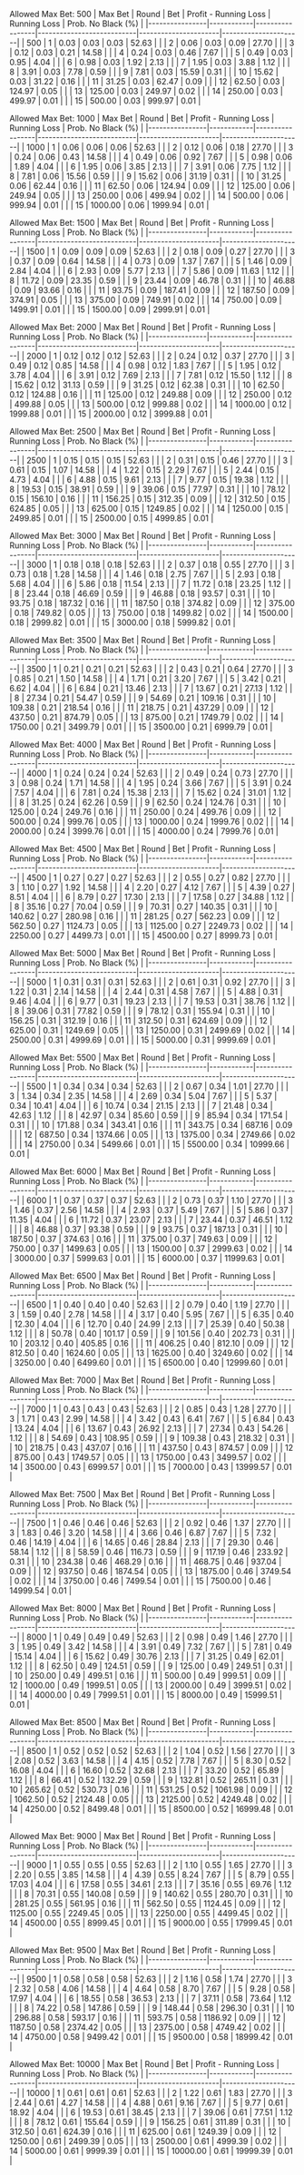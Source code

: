 Allowed Max Bet: 500
|    Max Bet     |   Round    |       Bet       |   Profit - Running Loss   |     Running Loss     |  Prob. No Black (%)  |
|----------------|------------|-----------------|---------------------------|----------------------|----------------------|
| 500            | 1          | 0.03            | 0.03                      | 0.03                 | 52.63                |
|                | 2          | 0.06            | 0.03                      | 0.09                 | 27.70                |
|                | 3          | 0.12            | 0.03                      | 0.21                 | 14.58                |
|                | 4          | 0.24            | 0.03                      | 0.46                 | 7.67                 |
|                | 5          | 0.49            | 0.03                      | 0.95                 | 4.04                 |
|                | 6          | 0.98            | 0.03                      | 1.92                 | 2.13                 |
|                | 7          | 1.95            | 0.03                      | 3.88                 | 1.12                 |
|                | 8          | 3.91            | 0.03                      | 7.78                 | 0.59                 |
|                | 9          | 7.81            | 0.03                      | 15.59                | 0.31                 |
|                | 10         | 15.62           | 0.03                      | 31.22                | 0.16                 |
|                | 11         | 31.25           | 0.03                      | 62.47                | 0.09                 |
|                | 12         | 62.50           | 0.03                      | 124.97               | 0.05                 |
|                | 13         | 125.00          | 0.03                      | 249.97               | 0.02                 |
|                | 14         | 250.00          | 0.03                      | 499.97               | 0.01                 |
|                | 15         | 500.00          | 0.03                      | 999.97               | 0.01                 |



Allowed Max Bet: 1000
|    Max Bet     |   Round    |       Bet       |   Profit - Running Loss   |     Running Loss     |  Prob. No Black (%)  |
|----------------|------------|-----------------|---------------------------|----------------------|----------------------|
| 1000           | 1          | 0.06            | 0.06                      | 0.06                 | 52.63                |
|                | 2          | 0.12            | 0.06                      | 0.18                 | 27.70                |
|                | 3          | 0.24            | 0.06                      | 0.43                 | 14.58                |
|                | 4          | 0.49            | 0.06                      | 0.92                 | 7.67                 |
|                | 5          | 0.98            | 0.06                      | 1.89                 | 4.04                 |
|                | 6          | 1.95            | 0.06                      | 3.85                 | 2.13                 |
|                | 7          | 3.91            | 0.06                      | 7.75                 | 1.12                 |
|                | 8          | 7.81            | 0.06                      | 15.56                | 0.59                 |
|                | 9          | 15.62           | 0.06                      | 31.19                | 0.31                 |
|                | 10         | 31.25           | 0.06                      | 62.44                | 0.16                 |
|                | 11         | 62.50           | 0.06                      | 124.94               | 0.09                 |
|                | 12         | 125.00          | 0.06                      | 249.94               | 0.05                 |
|                | 13         | 250.00          | 0.06                      | 499.94               | 0.02                 |
|                | 14         | 500.00          | 0.06                      | 999.94               | 0.01                 |
|                | 15         | 1000.00         | 0.06                      | 1999.94              | 0.01                 |



Allowed Max Bet: 1500
|    Max Bet     |   Round    |       Bet       |   Profit - Running Loss   |     Running Loss     |  Prob. No Black (%)  |
|----------------|------------|-----------------|---------------------------|----------------------|----------------------|
| 1500           | 1          | 0.09            | 0.09                      | 0.09                 | 52.63                |
|                | 2          | 0.18            | 0.09                      | 0.27                 | 27.70                |
|                | 3          | 0.37            | 0.09                      | 0.64                 | 14.58                |
|                | 4          | 0.73            | 0.09                      | 1.37                 | 7.67                 |
|                | 5          | 1.46            | 0.09                      | 2.84                 | 4.04                 |
|                | 6          | 2.93            | 0.09                      | 5.77                 | 2.13                 |
|                | 7          | 5.86            | 0.09                      | 11.63                | 1.12                 |
|                | 8          | 11.72           | 0.09                      | 23.35                | 0.59                 |
|                | 9          | 23.44           | 0.09                      | 46.78                | 0.31                 |
|                | 10         | 46.88           | 0.09                      | 93.66                | 0.16                 |
|                | 11         | 93.75           | 0.09                      | 187.41               | 0.09                 |
|                | 12         | 187.50          | 0.09                      | 374.91               | 0.05                 |
|                | 13         | 375.00          | 0.09                      | 749.91               | 0.02                 |
|                | 14         | 750.00          | 0.09                      | 1499.91              | 0.01                 |
|                | 15         | 1500.00         | 0.09                      | 2999.91              | 0.01                 |



Allowed Max Bet: 2000
|    Max Bet     |   Round    |       Bet       |   Profit - Running Loss   |     Running Loss     |  Prob. No Black (%)  |
|----------------|------------|-----------------|---------------------------|----------------------|----------------------|
| 2000           | 1          | 0.12            | 0.12                      | 0.12                 | 52.63                |
|                | 2          | 0.24            | 0.12                      | 0.37                 | 27.70                |
|                | 3          | 0.49            | 0.12                      | 0.85                 | 14.58                |
|                | 4          | 0.98            | 0.12                      | 1.83                 | 7.67                 |
|                | 5          | 1.95            | 0.12                      | 3.78                 | 4.04                 |
|                | 6          | 3.91            | 0.12                      | 7.69                 | 2.13                 |
|                | 7          | 7.81            | 0.12                      | 15.50                | 1.12                 |
|                | 8          | 15.62           | 0.12                      | 31.13                | 0.59                 |
|                | 9          | 31.25           | 0.12                      | 62.38                | 0.31                 |
|                | 10         | 62.50           | 0.12                      | 124.88               | 0.16                 |
|                | 11         | 125.00          | 0.12                      | 249.88               | 0.09                 |
|                | 12         | 250.00          | 0.12                      | 499.88               | 0.05                 |
|                | 13         | 500.00          | 0.12                      | 999.88               | 0.02                 |
|                | 14         | 1000.00         | 0.12                      | 1999.88              | 0.01                 |
|                | 15         | 2000.00         | 0.12                      | 3999.88              | 0.01                 |



Allowed Max Bet: 2500
|    Max Bet     |   Round    |       Bet       |   Profit - Running Loss   |     Running Loss     |  Prob. No Black (%)  |
|----------------|------------|-----------------|---------------------------|----------------------|----------------------|
| 2500           | 1          | 0.15            | 0.15                      | 0.15                 | 52.63                |
|                | 2          | 0.31            | 0.15                      | 0.46                 | 27.70                |
|                | 3          | 0.61            | 0.15                      | 1.07                 | 14.58                |
|                | 4          | 1.22            | 0.15                      | 2.29                 | 7.67                 |
|                | 5          | 2.44            | 0.15                      | 4.73                 | 4.04                 |
|                | 6          | 4.88            | 0.15                      | 9.61                 | 2.13                 |
|                | 7          | 9.77            | 0.15                      | 19.38                | 1.12                 |
|                | 8          | 19.53           | 0.15                      | 38.91                | 0.59                 |
|                | 9          | 39.06           | 0.15                      | 77.97                | 0.31                 |
|                | 10         | 78.12           | 0.15                      | 156.10               | 0.16                 |
|                | 11         | 156.25          | 0.15                      | 312.35               | 0.09                 |
|                | 12         | 312.50          | 0.15                      | 624.85               | 0.05                 |
|                | 13         | 625.00          | 0.15                      | 1249.85              | 0.02                 |
|                | 14         | 1250.00         | 0.15                      | 2499.85              | 0.01                 |
|                | 15         | 2500.00         | 0.15                      | 4999.85              | 0.01                 |



Allowed Max Bet: 3000
|    Max Bet     |   Round    |       Bet       |   Profit - Running Loss   |     Running Loss     |  Prob. No Black (%)  |
|----------------|------------|-----------------|---------------------------|----------------------|----------------------|
| 3000           | 1          | 0.18            | 0.18                      | 0.18                 | 52.63                |
|                | 2          | 0.37            | 0.18                      | 0.55                 | 27.70                |
|                | 3          | 0.73            | 0.18                      | 1.28                 | 14.58                |
|                | 4          | 1.46            | 0.18                      | 2.75                 | 7.67                 |
|                | 5          | 2.93            | 0.18                      | 5.68                 | 4.04                 |
|                | 6          | 5.86            | 0.18                      | 11.54                | 2.13                 |
|                | 7          | 11.72           | 0.18                      | 23.25                | 1.12                 |
|                | 8          | 23.44           | 0.18                      | 46.69                | 0.59                 |
|                | 9          | 46.88           | 0.18                      | 93.57                | 0.31                 |
|                | 10         | 93.75           | 0.18                      | 187.32               | 0.16                 |
|                | 11         | 187.50          | 0.18                      | 374.82               | 0.09                 |
|                | 12         | 375.00          | 0.18                      | 749.82               | 0.05                 |
|                | 13         | 750.00          | 0.18                      | 1499.82              | 0.02                 |
|                | 14         | 1500.00         | 0.18                      | 2999.82              | 0.01                 |
|                | 15         | 3000.00         | 0.18                      | 5999.82              | 0.01                 |



Allowed Max Bet: 3500
|    Max Bet     |   Round    |       Bet       |   Profit - Running Loss   |     Running Loss     |  Prob. No Black (%)  |
|----------------|------------|-----------------|---------------------------|----------------------|----------------------|
| 3500           | 1          | 0.21            | 0.21                      | 0.21                 | 52.63                |
|                | 2          | 0.43            | 0.21                      | 0.64                 | 27.70                |
|                | 3          | 0.85            | 0.21                      | 1.50                 | 14.58                |
|                | 4          | 1.71            | 0.21                      | 3.20                 | 7.67                 |
|                | 5          | 3.42            | 0.21                      | 6.62                 | 4.04                 |
|                | 6          | 6.84            | 0.21                      | 13.46                | 2.13                 |
|                | 7          | 13.67           | 0.21                      | 27.13                | 1.12                 |
|                | 8          | 27.34           | 0.21                      | 54.47                | 0.59                 |
|                | 9          | 54.69           | 0.21                      | 109.16               | 0.31                 |
|                | 10         | 109.38          | 0.21                      | 218.54               | 0.16                 |
|                | 11         | 218.75          | 0.21                      | 437.29               | 0.09                 |
|                | 12         | 437.50          | 0.21                      | 874.79               | 0.05                 |
|                | 13         | 875.00          | 0.21                      | 1749.79              | 0.02                 |
|                | 14         | 1750.00         | 0.21                      | 3499.79              | 0.01                 |
|                | 15         | 3500.00         | 0.21                      | 6999.79              | 0.01                 |



Allowed Max Bet: 4000
|    Max Bet     |   Round    |       Bet       |   Profit - Running Loss   |     Running Loss     |  Prob. No Black (%)  |
|----------------|------------|-----------------|---------------------------|----------------------|----------------------|
| 4000           | 1          | 0.24            | 0.24                      | 0.24                 | 52.63                |
|                | 2          | 0.49            | 0.24                      | 0.73                 | 27.70                |
|                | 3          | 0.98            | 0.24                      | 1.71                 | 14.58                |
|                | 4          | 1.95            | 0.24                      | 3.66                 | 7.67                 |
|                | 5          | 3.91            | 0.24                      | 7.57                 | 4.04                 |
|                | 6          | 7.81            | 0.24                      | 15.38                | 2.13                 |
|                | 7          | 15.62           | 0.24                      | 31.01                | 1.12                 |
|                | 8          | 31.25           | 0.24                      | 62.26                | 0.59                 |
|                | 9          | 62.50           | 0.24                      | 124.76               | 0.31                 |
|                | 10         | 125.00          | 0.24                      | 249.76               | 0.16                 |
|                | 11         | 250.00          | 0.24                      | 499.76               | 0.09                 |
|                | 12         | 500.00          | 0.24                      | 999.76               | 0.05                 |
|                | 13         | 1000.00         | 0.24                      | 1999.76              | 0.02                 |
|                | 14         | 2000.00         | 0.24                      | 3999.76              | 0.01                 |
|                | 15         | 4000.00         | 0.24                      | 7999.76              | 0.01                 |



Allowed Max Bet: 4500
|    Max Bet     |   Round    |       Bet       |   Profit - Running Loss   |     Running Loss     |  Prob. No Black (%)  |
|----------------|------------|-----------------|---------------------------|----------------------|----------------------|
| 4500           | 1          | 0.27            | 0.27                      | 0.27                 | 52.63                |
|                | 2          | 0.55            | 0.27                      | 0.82                 | 27.70                |
|                | 3          | 1.10            | 0.27                      | 1.92                 | 14.58                |
|                | 4          | 2.20            | 0.27                      | 4.12                 | 7.67                 |
|                | 5          | 4.39            | 0.27                      | 8.51                 | 4.04                 |
|                | 6          | 8.79            | 0.27                      | 17.30                | 2.13                 |
|                | 7          | 17.58           | 0.27                      | 34.88                | 1.12                 |
|                | 8          | 35.16           | 0.27                      | 70.04                | 0.59                 |
|                | 9          | 70.31           | 0.27                      | 140.35               | 0.31                 |
|                | 10         | 140.62          | 0.27                      | 280.98               | 0.16                 |
|                | 11         | 281.25          | 0.27                      | 562.23               | 0.09                 |
|                | 12         | 562.50          | 0.27                      | 1124.73              | 0.05                 |
|                | 13         | 1125.00         | 0.27                      | 2249.73              | 0.02                 |
|                | 14         | 2250.00         | 0.27                      | 4499.73              | 0.01                 |
|                | 15         | 4500.00         | 0.27                      | 8999.73              | 0.01                 |



Allowed Max Bet: 5000
|    Max Bet     |   Round    |       Bet       |   Profit - Running Loss   |     Running Loss     |  Prob. No Black (%)  |
|----------------|------------|-----------------|---------------------------|----------------------|----------------------|
| 5000           | 1          | 0.31            | 0.31                      | 0.31                 | 52.63                |
|                | 2          | 0.61            | 0.31                      | 0.92                 | 27.70                |
|                | 3          | 1.22            | 0.31                      | 2.14                 | 14.58                |
|                | 4          | 2.44            | 0.31                      | 4.58                 | 7.67                 |
|                | 5          | 4.88            | 0.31                      | 9.46                 | 4.04                 |
|                | 6          | 9.77            | 0.31                      | 19.23                | 2.13                 |
|                | 7          | 19.53           | 0.31                      | 38.76                | 1.12                 |
|                | 8          | 39.06           | 0.31                      | 77.82                | 0.59                 |
|                | 9          | 78.12           | 0.31                      | 155.94               | 0.31                 |
|                | 10         | 156.25          | 0.31                      | 312.19               | 0.16                 |
|                | 11         | 312.50          | 0.31                      | 624.69               | 0.09                 |
|                | 12         | 625.00          | 0.31                      | 1249.69              | 0.05                 |
|                | 13         | 1250.00         | 0.31                      | 2499.69              | 0.02                 |
|                | 14         | 2500.00         | 0.31                      | 4999.69              | 0.01                 |
|                | 15         | 5000.00         | 0.31                      | 9999.69              | 0.01                 |



Allowed Max Bet: 5500
|    Max Bet     |   Round    |       Bet       |   Profit - Running Loss   |     Running Loss     |  Prob. No Black (%)  |
|----------------|------------|-----------------|---------------------------|----------------------|----------------------|
| 5500           | 1          | 0.34            | 0.34                      | 0.34                 | 52.63                |
|                | 2          | 0.67            | 0.34                      | 1.01                 | 27.70                |
|                | 3          | 1.34            | 0.34                      | 2.35                 | 14.58                |
|                | 4          | 2.69            | 0.34                      | 5.04                 | 7.67                 |
|                | 5          | 5.37            | 0.34                      | 10.41                | 4.04                 |
|                | 6          | 10.74           | 0.34                      | 21.15                | 2.13                 |
|                | 7          | 21.48           | 0.34                      | 42.63                | 1.12                 |
|                | 8          | 42.97           | 0.34                      | 85.60                | 0.59                 |
|                | 9          | 85.94           | 0.34                      | 171.54               | 0.31                 |
|                | 10         | 171.88          | 0.34                      | 343.41               | 0.16                 |
|                | 11         | 343.75          | 0.34                      | 687.16               | 0.09                 |
|                | 12         | 687.50          | 0.34                      | 1374.66              | 0.05                 |
|                | 13         | 1375.00         | 0.34                      | 2749.66              | 0.02                 |
|                | 14         | 2750.00         | 0.34                      | 5499.66              | 0.01                 |
|                | 15         | 5500.00         | 0.34                      | 10999.66             | 0.01                 |



Allowed Max Bet: 6000
|    Max Bet     |   Round    |       Bet       |   Profit - Running Loss   |     Running Loss     |  Prob. No Black (%)  |
|----------------|------------|-----------------|---------------------------|----------------------|----------------------|
| 6000           | 1          | 0.37            | 0.37                      | 0.37                 | 52.63                |
|                | 2          | 0.73            | 0.37                      | 1.10                 | 27.70                |
|                | 3          | 1.46            | 0.37                      | 2.56                 | 14.58                |
|                | 4          | 2.93            | 0.37                      | 5.49                 | 7.67                 |
|                | 5          | 5.86            | 0.37                      | 11.35                | 4.04                 |
|                | 6          | 11.72           | 0.37                      | 23.07                | 2.13                 |
|                | 7          | 23.44           | 0.37                      | 46.51                | 1.12                 |
|                | 8          | 46.88           | 0.37                      | 93.38                | 0.59                 |
|                | 9          | 93.75           | 0.37                      | 187.13               | 0.31                 |
|                | 10         | 187.50          | 0.37                      | 374.63               | 0.16                 |
|                | 11         | 375.00          | 0.37                      | 749.63               | 0.09                 |
|                | 12         | 750.00          | 0.37                      | 1499.63              | 0.05                 |
|                | 13         | 1500.00         | 0.37                      | 2999.63              | 0.02                 |
|                | 14         | 3000.00         | 0.37                      | 5999.63              | 0.01                 |
|                | 15         | 6000.00         | 0.37                      | 11999.63             | 0.01                 |



Allowed Max Bet: 6500
|    Max Bet     |   Round    |       Bet       |   Profit - Running Loss   |     Running Loss     |  Prob. No Black (%)  |
|----------------|------------|-----------------|---------------------------|----------------------|----------------------|
| 6500           | 1          | 0.40            | 0.40                      | 0.40                 | 52.63                |
|                | 2          | 0.79            | 0.40                      | 1.19                 | 27.70                |
|                | 3          | 1.59            | 0.40                      | 2.78                 | 14.58                |
|                | 4          | 3.17            | 0.40                      | 5.95                 | 7.67                 |
|                | 5          | 6.35            | 0.40                      | 12.30                | 4.04                 |
|                | 6          | 12.70           | 0.40                      | 24.99                | 2.13                 |
|                | 7          | 25.39           | 0.40                      | 50.38                | 1.12                 |
|                | 8          | 50.78           | 0.40                      | 101.17               | 0.59                 |
|                | 9          | 101.56          | 0.40                      | 202.73               | 0.31                 |
|                | 10         | 203.12          | 0.40                      | 405.85               | 0.16                 |
|                | 11         | 406.25          | 0.40                      | 812.10               | 0.09                 |
|                | 12         | 812.50          | 0.40                      | 1624.60              | 0.05                 |
|                | 13         | 1625.00         | 0.40                      | 3249.60              | 0.02                 |
|                | 14         | 3250.00         | 0.40                      | 6499.60              | 0.01                 |
|                | 15         | 6500.00         | 0.40                      | 12999.60             | 0.01                 |



Allowed Max Bet: 7000
|    Max Bet     |   Round    |       Bet       |   Profit - Running Loss   |     Running Loss     |  Prob. No Black (%)  |
|----------------|------------|-----------------|---------------------------|----------------------|----------------------|
| 7000           | 1          | 0.43            | 0.43                      | 0.43                 | 52.63                |
|                | 2          | 0.85            | 0.43                      | 1.28                 | 27.70                |
|                | 3          | 1.71            | 0.43                      | 2.99                 | 14.58                |
|                | 4          | 3.42            | 0.43                      | 6.41                 | 7.67                 |
|                | 5          | 6.84            | 0.43                      | 13.24                | 4.04                 |
|                | 6          | 13.67           | 0.43                      | 26.92                | 2.13                 |
|                | 7          | 27.34           | 0.43                      | 54.26                | 1.12                 |
|                | 8          | 54.69           | 0.43                      | 108.95               | 0.59                 |
|                | 9          | 109.38          | 0.43                      | 218.32               | 0.31                 |
|                | 10         | 218.75          | 0.43                      | 437.07               | 0.16                 |
|                | 11         | 437.50          | 0.43                      | 874.57               | 0.09                 |
|                | 12         | 875.00          | 0.43                      | 1749.57              | 0.05                 |
|                | 13         | 1750.00         | 0.43                      | 3499.57              | 0.02                 |
|                | 14         | 3500.00         | 0.43                      | 6999.57              | 0.01                 |
|                | 15         | 7000.00         | 0.43                      | 13999.57             | 0.01                 |



Allowed Max Bet: 7500
|    Max Bet     |   Round    |       Bet       |   Profit - Running Loss   |     Running Loss     |  Prob. No Black (%)  |
|----------------|------------|-----------------|---------------------------|----------------------|----------------------|
| 7500           | 1          | 0.46            | 0.46                      | 0.46                 | 52.63                |
|                | 2          | 0.92            | 0.46                      | 1.37                 | 27.70                |
|                | 3          | 1.83            | 0.46                      | 3.20                 | 14.58                |
|                | 4          | 3.66            | 0.46                      | 6.87                 | 7.67                 |
|                | 5          | 7.32            | 0.46                      | 14.19                | 4.04                 |
|                | 6          | 14.65           | 0.46                      | 28.84                | 2.13                 |
|                | 7          | 29.30           | 0.46                      | 58.14                | 1.12                 |
|                | 8          | 58.59           | 0.46                      | 116.73               | 0.59                 |
|                | 9          | 117.19          | 0.46                      | 233.92               | 0.31                 |
|                | 10         | 234.38          | 0.46                      | 468.29               | 0.16                 |
|                | 11         | 468.75          | 0.46                      | 937.04               | 0.09                 |
|                | 12         | 937.50          | 0.46                      | 1874.54              | 0.05                 |
|                | 13         | 1875.00         | 0.46                      | 3749.54              | 0.02                 |
|                | 14         | 3750.00         | 0.46                      | 7499.54              | 0.01                 |
|                | 15         | 7500.00         | 0.46                      | 14999.54             | 0.01                 |



Allowed Max Bet: 8000
|    Max Bet     |   Round    |       Bet       |   Profit - Running Loss   |     Running Loss     |  Prob. No Black (%)  |
|----------------|------------|-----------------|---------------------------|----------------------|----------------------|
| 8000           | 1          | 0.49            | 0.49                      | 0.49                 | 52.63                |
|                | 2          | 0.98            | 0.49                      | 1.46                 | 27.70                |
|                | 3          | 1.95            | 0.49                      | 3.42                 | 14.58                |
|                | 4          | 3.91            | 0.49                      | 7.32                 | 7.67                 |
|                | 5          | 7.81            | 0.49                      | 15.14                | 4.04                 |
|                | 6          | 15.62           | 0.49                      | 30.76                | 2.13                 |
|                | 7          | 31.25           | 0.49                      | 62.01                | 1.12                 |
|                | 8          | 62.50           | 0.49                      | 124.51               | 0.59                 |
|                | 9          | 125.00          | 0.49                      | 249.51               | 0.31                 |
|                | 10         | 250.00          | 0.49                      | 499.51               | 0.16                 |
|                | 11         | 500.00          | 0.49                      | 999.51               | 0.09                 |
|                | 12         | 1000.00         | 0.49                      | 1999.51              | 0.05                 |
|                | 13         | 2000.00         | 0.49                      | 3999.51              | 0.02                 |
|                | 14         | 4000.00         | 0.49                      | 7999.51              | 0.01                 |
|                | 15         | 8000.00         | 0.49                      | 15999.51             | 0.01                 |



Allowed Max Bet: 8500
|    Max Bet     |   Round    |       Bet       |   Profit - Running Loss   |     Running Loss     |  Prob. No Black (%)  |
|----------------|------------|-----------------|---------------------------|----------------------|----------------------|
| 8500           | 1          | 0.52            | 0.52                      | 0.52                 | 52.63                |
|                | 2          | 1.04            | 0.52                      | 1.56                 | 27.70                |
|                | 3          | 2.08            | 0.52                      | 3.63                 | 14.58                |
|                | 4          | 4.15            | 0.52                      | 7.78                 | 7.67                 |
|                | 5          | 8.30            | 0.52                      | 16.08                | 4.04                 |
|                | 6          | 16.60           | 0.52                      | 32.68                | 2.13                 |
|                | 7          | 33.20           | 0.52                      | 65.89                | 1.12                 |
|                | 8          | 66.41           | 0.52                      | 132.29               | 0.59                 |
|                | 9          | 132.81          | 0.52                      | 265.11               | 0.31                 |
|                | 10         | 265.62          | 0.52                      | 530.73               | 0.16                 |
|                | 11         | 531.25          | 0.52                      | 1061.98              | 0.09                 |
|                | 12         | 1062.50         | 0.52                      | 2124.48              | 0.05                 |
|                | 13         | 2125.00         | 0.52                      | 4249.48              | 0.02                 |
|                | 14         | 4250.00         | 0.52                      | 8499.48              | 0.01                 |
|                | 15         | 8500.00         | 0.52                      | 16999.48             | 0.01                 |



Allowed Max Bet: 9000
|    Max Bet     |   Round    |       Bet       |   Profit - Running Loss   |     Running Loss     |  Prob. No Black (%)  |
|----------------|------------|-----------------|---------------------------|----------------------|----------------------|
| 9000           | 1          | 0.55            | 0.55                      | 0.55                 | 52.63                |
|                | 2          | 1.10            | 0.55                      | 1.65                 | 27.70                |
|                | 3          | 2.20            | 0.55                      | 3.85                 | 14.58                |
|                | 4          | 4.39            | 0.55                      | 8.24                 | 7.67                 |
|                | 5          | 8.79            | 0.55                      | 17.03                | 4.04                 |
|                | 6          | 17.58           | 0.55                      | 34.61                | 2.13                 |
|                | 7          | 35.16           | 0.55                      | 69.76                | 1.12                 |
|                | 8          | 70.31           | 0.55                      | 140.08               | 0.59                 |
|                | 9          | 140.62          | 0.55                      | 280.70               | 0.31                 |
|                | 10         | 281.25          | 0.55                      | 561.95               | 0.16                 |
|                | 11         | 562.50          | 0.55                      | 1124.45              | 0.09                 |
|                | 12         | 1125.00         | 0.55                      | 2249.45              | 0.05                 |
|                | 13         | 2250.00         | 0.55                      | 4499.45              | 0.02                 |
|                | 14         | 4500.00         | 0.55                      | 8999.45              | 0.01                 |
|                | 15         | 9000.00         | 0.55                      | 17999.45             | 0.01                 |



Allowed Max Bet: 9500
|    Max Bet     |   Round    |       Bet       |   Profit - Running Loss   |     Running Loss     |  Prob. No Black (%)  |
|----------------|------------|-----------------|---------------------------|----------------------|----------------------|
| 9500           | 1          | 0.58            | 0.58                      | 0.58                 | 52.63                |
|                | 2          | 1.16            | 0.58                      | 1.74                 | 27.70                |
|                | 3          | 2.32            | 0.58                      | 4.06                 | 14.58                |
|                | 4          | 4.64            | 0.58                      | 8.70                 | 7.67                 |
|                | 5          | 9.28            | 0.58                      | 17.97                | 4.04                 |
|                | 6          | 18.55           | 0.58                      | 36.53                | 2.13                 |
|                | 7          | 37.11           | 0.58                      | 73.64                | 1.12                 |
|                | 8          | 74.22           | 0.58                      | 147.86               | 0.59                 |
|                | 9          | 148.44          | 0.58                      | 296.30               | 0.31                 |
|                | 10         | 296.88          | 0.58                      | 593.17               | 0.16                 |
|                | 11         | 593.75          | 0.58                      | 1186.92              | 0.09                 |
|                | 12         | 1187.50         | 0.58                      | 2374.42              | 0.05                 |
|                | 13         | 2375.00         | 0.58                      | 4749.42              | 0.02                 |
|                | 14         | 4750.00         | 0.58                      | 9499.42              | 0.01                 |
|                | 15         | 9500.00         | 0.58                      | 18999.42             | 0.01                 |



Allowed Max Bet: 10000
|    Max Bet     |   Round    |       Bet       |   Profit - Running Loss   |     Running Loss     |  Prob. No Black (%)  |
|----------------|------------|-----------------|---------------------------|----------------------|----------------------|
| 10000          | 1          | 0.61            | 0.61                      | 0.61                 | 52.63                |
|                | 2          | 1.22            | 0.61                      | 1.83                 | 27.70                |
|                | 3          | 2.44            | 0.61                      | 4.27                 | 14.58                |
|                | 4          | 4.88            | 0.61                      | 9.16                 | 7.67                 |
|                | 5          | 9.77            | 0.61                      | 18.92                | 4.04                 |
|                | 6          | 19.53           | 0.61                      | 38.45                | 2.13                 |
|                | 7          | 39.06           | 0.61                      | 77.51                | 1.12                 |
|                | 8          | 78.12           | 0.61                      | 155.64               | 0.59                 |
|                | 9          | 156.25          | 0.61                      | 311.89               | 0.31                 |
|                | 10         | 312.50          | 0.61                      | 624.39               | 0.16                 |
|                | 11         | 625.00          | 0.61                      | 1249.39              | 0.09                 |
|                | 12         | 1250.00         | 0.61                      | 2499.39              | 0.05                 |
|                | 13         | 2500.00         | 0.61                      | 4999.39              | 0.02                 |
|                | 14         | 5000.00         | 0.61                      | 9999.39              | 0.01                 |
|                | 15         | 10000.00        | 0.61                      | 19999.39             | 0.01                 |



